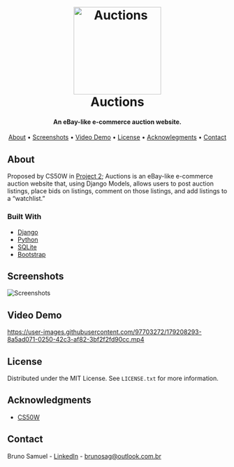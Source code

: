 
<h1 align="center">
    <br>
    <a href="#">
        <img src="https://user-images.githubusercontent.com/97703272/180916873-c5721140-658a-451a-b8e6-c611946c4e8c.png" alt="Auctions" width="200">
    </a>
    <br>
    Auctions
    <br>
</h1>

<h4 align="center">An eBay-like e-commerce auction website.</h4>

<p align="center">
    <a href="#about">About</a> •
    <a href="#screenshots">Screenshots</a> •
    <a href="#video-demo">Video Demo</a> •
    <a href="#license">License</a> •
    <a href="#acknowledgments">Acknowlegments</a> •
    <a href="#contact">Contact</a>
</p>


## About

Proposed by CS50W in [Project 2](https://cs50.harvard.edu/web/2020/projects/2/commerce/); Auctions is an eBay-like e-commerce auction website that, using Django Models, allows users to post auction listings, place bids on listings, comment on those listings, and add listings to a “watchlist.”


### Built With

* [Django](https://www.djangoproject.com/)
* [Python](https://www.python.org/)
* [SQLite](https://www.sqlite.org/index.html)
* [Bootstrap](https://getbootstrap.com/)


## Screenshots

![Screenshots](https://user-images.githubusercontent.com/97703272/179216665-e80ebdba-8a20-4f19-82d2-ce9751f0cdb9.png)


## Video Demo

https://user-images.githubusercontent.com/97703272/179208293-8a5ad071-0250-42c3-af82-3bf2f2fd90cc.mp4


## License

Distributed under the MIT License. See `LICENSE.txt` for more information.


## Acknowledgments

* [CS50W](https://cs50.harvard.edu/web/2020/)


## Contact

Bruno Samuel - [LinkedIn](https://www.linkedin.com/in/brunosag/) - brunosag@outlook.com.br
